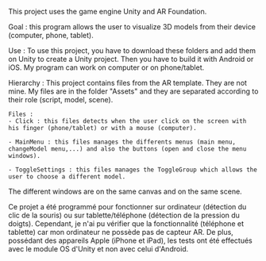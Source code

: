 
This project uses the game engine Unity and AR Foundation. 

Goal : this program allows the user to visualize 3D models from their device (computer, phone, tablet).

Use : To use this project, you have to download these folders and add them on Unity to create a Unity project. Then you have to build it with Android or iOS. 
My program can work on computer or on phone/tablet.

Hierarchy : 
This project contains files from the AR template. They are not mine. 
My files are in the folder "Assets" and they are separated according to their role (script, model, scene). 

	Files : 
	- Click : this files detects when the user click on the screen with his finger (phone/tablet) or with a mouse (computer). 

	- MainMenu : this files manages the differents menus (main menu, changeModel menu,...) and also the buttons (open and close the menu windows).

	- ToggleSettings : this files manages the ToggleGroup which allows the user to choose a different model. 

The different windows are on the same canvas and on the same scene.  


Ce projet a été programmé pour fonctionner sur ordinateur (détection du clic de la souris) ou sur tablette/téléphone (détection de la pression du doigts). Cependant, je n'ai pu vérifier que la fonctionnalité (téléphone et tablette) car mon ordinateur ne possède pas de capteur AR. De plus, possédant des appareils Apple (iPhone et iPad), les tests ont été effectués avec le module OS d'Unity et non avec celui d'Android. 
